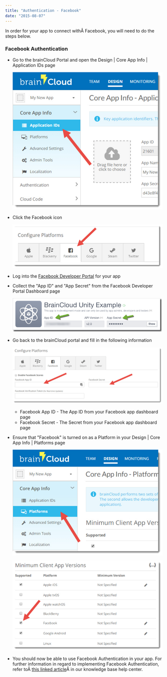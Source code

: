 ```yaml
---
title: "Authentication - Facebook"
date: "2015-08-07"
---
```


In order for your app to connect withÂ Facebook, you will need to do the steps below.

### Facebook Authentication

- Go to the brainCloud Portal and open the Design | Core App Info | Application IDs page  
    
    [![brainCloud](images/brainCloud_fbAuth_1.jpg)](images/brainCloud_fbAuth_1.jpg)
    
- Click the Facebook icon  
    
    [![brainCloud](images/brainCloud_fbAuth_2.jpg)](images/brainCloud_fbAuth_2.jpg)
    
- Log into the [Facebook Developer Portal](https://developers.facebook.com) for your app
- Collect the "App ID" and "App Secret" from the Facebook Developer Portal Dashboard page  
    
    [![brainCloud](images/2015-08-07_14-14-05.png)](images/2015-08-07_14-14-05.png)
    
- Go back to the brainCloud portal and fill in the following information  
    
    [![brainCloud](images/brainCloud_fbAuth_3.jpg)](images/brainCloud_fbAuth_3.jpg)
    
    - Facebook App ID - The App ID from your Facebook app dashboard page
    - Facebook Secret - The Secret from your Facebook app dashboard page
- Ensure that "Facebook" is turned on as a Platform in your Design | Core App Info | Platforms page  
    
    [![brainCloud](images/brainCloud_fbAuth_4.jpg)](images/brainCloud_fbAuth_4.jpg)
    
      
    
    [![brainCloud](images/brainCloud_fbAuth_5.jpg)](images/brainCloud_fbAuth_5.jpg)
    
- You should now be able to use Facebook Authentication in your app. For further information in regard to implementing Facebook Authentication, refer toÂ [this linked article](http://help.getbraincloud.com/en/articles/4668095-authenticate-facebook)Â in our knowledge base help center.
